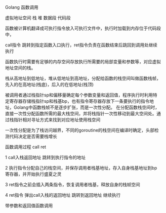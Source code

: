 Golang 函数调用

虚拟地址空间 栈 堆 数据段 代码段  

函数被计算机翻译成可执行指令放入可执行文件中，执行时加载到内存位于代码段中，

call指令 跳转到指定函数入口执行，ret指令负责在函数结束后跳回到调用处继续执行

函数执行时需要有足够的内存空间存放执行所需要的局部变量和参数等，对应虚拟地址空间的栈。

栈从高地址到低地址，堆从低地址到高地址，分配给函数的栈空间叫做函数栈帧，先入的在高地址(栈底)，后入的在低地址(栈顶)

被调用者通过栈指针sp和偏移量确定每个参数变量和返回值，程序执行时利用特定寄存器存储栈指针sp和栈基bp，也有指令寄存器存放下一条要执行的指令地址，Golang中函数栈帧不是逐步扩张，而是一次性分配。 在分配函数栈空间时，直接一次性分配函数所需的最大栈空间，并将栈指针一次性移动到最大空间处。通过栈指针相对寻址方式来找到对应地址使用栈空间

一次性分配是为了栈访问越界，不同的goroutine的栈空间在编译时确定，头部检测代码决定是否需要栈增长

函数调用过程 call ret 

1 call入栈返回地址  跳转到执行指令的地址

2 执行指令分配自己的栈空间，并保存调用者栈基地址，存入自身栈基地址到bp寄存器，并开始执行盛夏之灵

3 ret指令之前会插入两条指令，恢复调用者栈基，释放自身的栈帧空间

4 ret指令 弹出call入栈的返回地址  跳转到返回地址 继续执行



带参数和返回值函数调用

